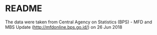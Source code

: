 # README

The data were taken from Central Agency on Statistics (BPS) - MFD and MBS Update (http://mfdonline.bps.go.id/) on 26 Jun 2018
